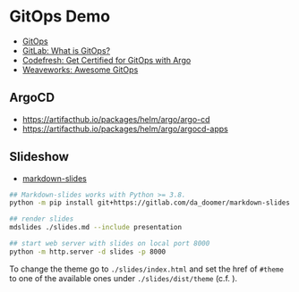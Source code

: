 # GitOps Demo

* [GitOps](https://www.gitops.tech/)
* [GitLab: What is GitOps?](https://about.gitlab.com/topics/gitops/)
* [Codefresh: Get Certified for GitOps with Argo](https://learning.codefresh.io/)
* [Weaveworks: Awesome GitOps](https://github.com/weaveworks/awesome-gitops)

## ArgoCD

* https://artifacthub.io/packages/helm/argo/argo-cd
* https://artifacthub.io/packages/helm/argo/argocd-apps

## Slideshow

* [markdown-slides](https://gitlab.com/da_doomer/markdown-slides)

```sh
## Markdown-slides works with Python >= 3.8.
python -m pip install git+https://gitlab.com/da_doomer/markdown-slides.git

## render slides
mdslides ./slides.md --include presentation

## start web server with slides on local port 8000
python -m http.server -d slides -p 8000
```

To change the theme go to `./slides/index.html` and set the href of `#theme` to one of the available ones under `./slides/dist/theme` (c.f. ).
